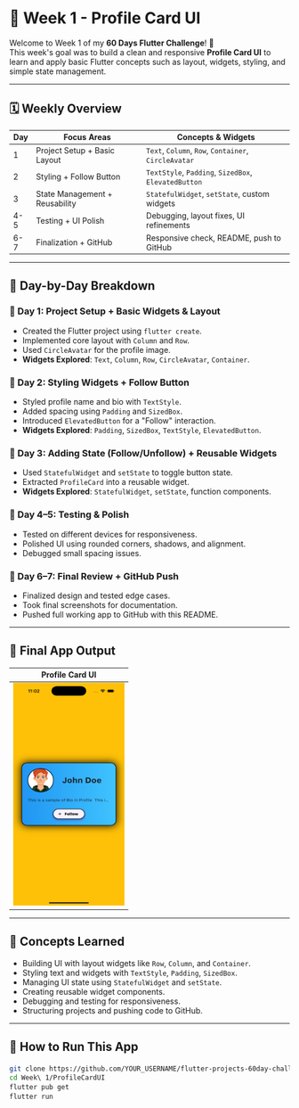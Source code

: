 # 📱 Week 1 - Profile Card UI

Welcome to Week 1 of my **60 Days Flutter Challenge**! 🎯  
This week's goal was to build a clean and responsive **Profile Card UI** to learn and apply basic Flutter concepts such as layout, widgets, styling, and simple state management.

---

## 🗓️ Weekly Overview

| Day | Focus Areas | Concepts & Widgets |
|-----|-------------|---------------------|
| 1   | Project Setup + Basic Layout | `Text`, `Column`, `Row`, `Container`, `CircleAvatar` |
| 2   | Styling + Follow Button     | `TextStyle`, `Padding`, `SizedBox`, `ElevatedButton` |
| 3   | State Management + Reusability | `StatefulWidget`, `setState`, custom widgets |
| 4-5 | Testing + UI Polish         | Debugging, layout fixes, UI refinements |
| 6-7 | Finalization + GitHub       | Responsive check, README, push to GitHub |

---

## 🧠 Day-by-Day Breakdown

### 📌 Day 1: Project Setup + Basic Widgets & Layout
- Created the Flutter project using `flutter create`.
- Implemented core layout with `Column` and `Row`.
- Used `CircleAvatar` for the profile image.
- **Widgets Explored**: `Text`, `Column`, `Row`, `CircleAvatar`, `Container`.

### 📌 Day 2: Styling Widgets + Follow Button
- Styled profile name and bio with `TextStyle`.
- Added spacing using `Padding` and `SizedBox`.
- Introduced `ElevatedButton` for a "Follow" interaction.
- **Widgets Explored**: `Padding`, `SizedBox`, `TextStyle`, `ElevatedButton`.

### 📌 Day 3: Adding State (Follow/Unfollow) + Reusable Widgets
- Used `StatefulWidget` and `setState` to toggle button state.
- Extracted `ProfileCard` into a reusable widget.
- **Widgets Explored**: `StatefulWidget`, `setState`, function components.

### 📌 Day 4–5: Testing & Polish
- Tested on different devices for responsiveness.
- Polished UI using rounded corners, shadows, and alignment.
- Debugged small spacing issues.

### 📌 Day 6–7: Final Review + GitHub Push
- Finalized design and tested edge cases.
- Took final screenshots for documentation.
- Pushed full working app to GitHub with this README.

---

## 📸 Final App Output

| Profile Card UI |
|-----------------|
| <img src="../../Outputs/Week 1.png"  width="200" height = "400" /> |

---

## 🧩 Concepts Learned

- Building UI with layout widgets like `Row`, `Column`, and `Container`.
- Styling text and widgets with `TextStyle`, `Padding`, `SizedBox`.
- Managing UI state using `StatefulWidget` and `setState`.
- Creating reusable widget components.
- Debugging and testing for responsiveness.
- Structuring projects and pushing code to GitHub.

---

## 🚀 How to Run This App

```bash
git clone https://github.com/YOUR_USERNAME/flutter-projects-60day-challenge.git
cd Week\ 1/ProfileCardUI
flutter pub get
flutter run
